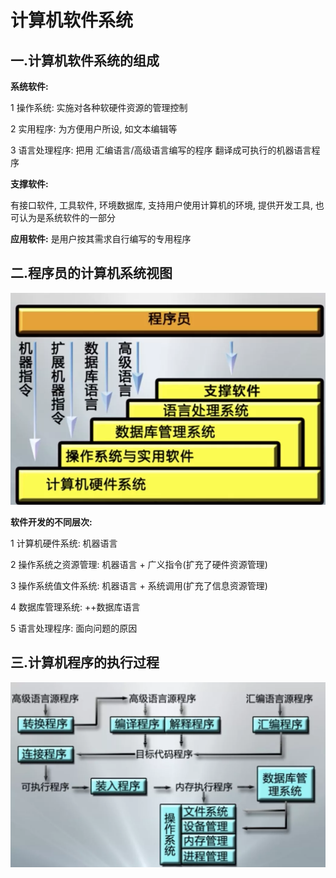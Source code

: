 # 计算机软件系统

## 一.计算机软件系统的组成

**系统软件:**

1 操作系统: 实施对各种软硬件资源的管理控制

2 实用程序: 为方便用户所设, 如文本编辑等

3 语言处理程序: 把用 汇编语言/高级语言编写的程序 翻译成可执行的机器语言程序 

**支撑软件:**

有接口软件, 工具软件, 环境数据库, 支持用户使用计算机的环境, 提供开发工具, 也可认为是系统软件的一部分

**应用软件:** 是用户按其需求自行编写的专用程序

## 二.程序员的计算机系统视图

![计算机软件系统-1.webp](计算机软件系统-1.webp)

**软件开发的不同层次:**

1 计算机硬件系统: 机器语言

2 操作系统之资源管理: 机器语言 + 广义指令(扩充了硬件资源管理)

3 操作系统值文件系统: 机器语言 + 系统调用(扩充了信息资源管理)

4 数据库管理系统: ++数据库语言

5 语言处理程序: 面向问题的原因

## 三.计算机程序的执行过程

![计算机软件系统-2.webp](计算机软件系统-2.webp)
